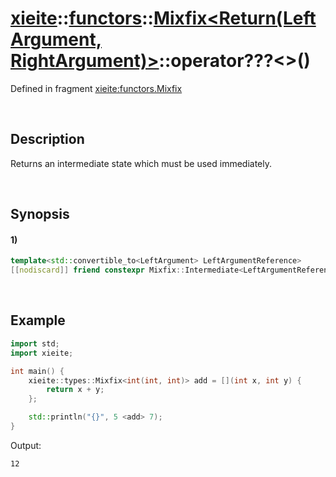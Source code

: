 # [xieite](../../../../../../xieite.md)\:\:[functors](../../../../../../functors.md)\:\:[Mixfix<Return(LeftArgument, RightArgument)>](../../../../mixfix.md)\:\:operator???\<\>\(\)
Defined in fragment [xieite:functors.Mixfix](../../../../../../../src/functors/mixfix.cpp)

&nbsp;

## Description
Returns an intermediate state which must be used immediately.

&nbsp;

## Synopsis
#### 1)
```cpp
template<std::convertible_to<LeftArgument> LeftArgumentReference>
[[nodiscard]] friend constexpr Mixfix::Intermediate<LeftArgumentReference> operator/*   ->* * / % + - << >> <=> < <= > >= == != & ^ | && || *= /= %= += -= <<= >>= &= ^= |= ,   */(LeftArgumentReference&& leftArgument, const Mixfix& mixfix) noexcept;
```

&nbsp;

## Example
```cpp
import std;
import xieite;

int main() {
    xieite::types::Mixfix<int(int, int)> add = [](int x, int y) {
        return x + y;
    };

    std::println("{}", 5 <add> 7);
}
```
Output:
```
12
```

